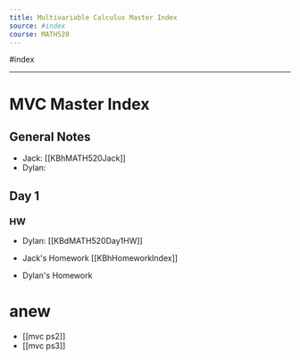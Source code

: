 ```yaml
---
title: Multivariable Calculus Master Index
source: #index 
course: MATH520
---
```

#index 
***
# MVC Master Index

## General Notes
- Jack: [[KBhMATH520Jack]]
- Dylan: 

## Day 1
### HW
- Dylan: [[KBdMATH520Day1HW]]

- Jack's Homework [[KBhHomeworkIndex]] 
- Dylan's Homework


#  anew
- [[mvc ps2]]
- [[mvc ps3]]


